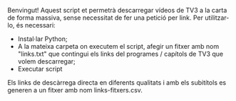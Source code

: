 Benvingut! Aquest script et permetrà descarregar vídeos de TV3 a la carta de forma massiva, sense necessitat de fer una petició per link. Per utilitzar-lo, és necessari:

* Instal·lar Python;
* A la mateixa carpeta on executem el script, afegir un fitxer amb nom "links.txt" que contingui els links del programes / capítols de TV3 que volem descarregar;
* Executar script

Els links de descàrrega directa en diferents qualitats i amb els subitítols es generen a un fitxer amb nom links-fitxers.csv.
